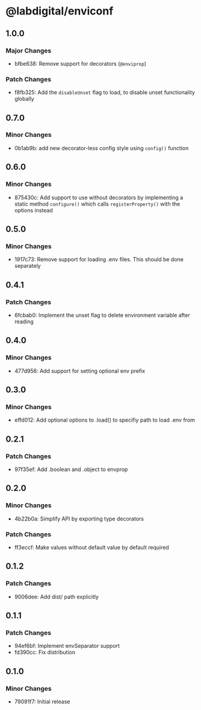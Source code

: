 # @labdigital/enviconf

## 1.0.0

### Major Changes

- bfbe638: Remove support for decorators (`@enviprop`)

### Patch Changes

- f8fb325: Add the `disableUnset` flag to load, to disable unset functionality globally

## 0.7.0

### Minor Changes

- 0b1ab9b: add new decorator-less config style using `config()` function

## 0.6.0

### Minor Changes

- 875430c: Add support to use without decorators by implementing a static method `configure()` which calls `registerProperty()` with the options instead

## 0.5.0

### Minor Changes

- 1917c73: Remove support for loading .env files. This should be done separately

## 0.4.1

### Patch Changes

- 6fcbab0: Implement the unset flag to delete environment variable after reading

## 0.4.0

### Minor Changes

- 477d956: Add support for setting optional env prefix

## 0.3.0

### Minor Changes

- effd012: Add optional options to .load() to specifiy path to load .env from

## 0.2.1

### Patch Changes

- 97f35ef: Add .boolean and .object to envprop

## 0.2.0

### Minor Changes

- 4b22b0a: Simplify API by exporting type decorators

### Patch Changes

- ff3eccf: Make values without default value by default required

## 0.1.2

### Patch Changes

- 9006dee: Add dist/ path explicitly

## 0.1.1

### Patch Changes

- 94ef6bf: Implement envSeparator support
- fd390cc: Fix distribution

## 0.1.0

### Minor Changes

- 79091f7: Initial release
